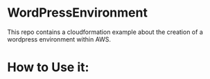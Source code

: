 # WordPressEnvironment
This repo contains a cloudformation example about the creation of a wordpress environment within AWS.

# How to Use it: 
